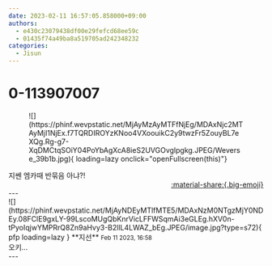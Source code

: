 ```yaml
---
date: 2023-02-11 16:57:05.858000+09:00
authors:
  - e430c23079438df00e29fefcd68ee59c
  - 01435f74a49ba8a519705ad242348232
categories:
  - Jisun
---
```


# 0-113907007

<div class="post-container" markdown="1">
<div class="content-container md-sidebar__scrollwrap" markdown="1">


<figure markdown="1">
![](https://phinf.wevpstatic.net/MjAyMzAyMTFfNjEg/MDAxNjc2MTAyMjI1NjEx.f7TQRDIROYzKNoo4VXoouikC2y9twzFr5ZouyBL7eXQg.Rg-g7-XqDMCtqSOiY04PoYbAgXcA8ieS2UVGOvglpgkg.JPEG/Weverse_39b1b.jpg){ loading=lazy onclick="openFullscreen(this)"}
</figure>
지쎈 엠카때 반묶음 아냐?!

</div>
</div>

<div style="text-align: right;" markdown="1">
<a href="https://weverse.io/fromis9/fanpost/0-113907007" style="text-align: right;">:material-share:{.big-emoji}</a>
</div>
---

<div class="comments-container md-sidebar__scrollwrap" markdown="1">
<div class="comment" markdown="1">
<div class='id-container' markdown="1">
![](https://phinf.wevpstatic.net/MjAyNDEyMTlfMTE5/MDAxNzM0NTgzMjY0NDEy.08FClE9gxLY-99LscoMUgQbKnrVicLFFWSqmAi3eGLEg.hXV0n-tPyoIqjwYMPRrQ8Zn9aHvy3-B2llL4LWAZ_bEg.JPEG/image.jpg?type=s72){ pfp loading=lazy }
**<span class="artist">지선</span>** <small>Feb 11 2023, 16:58</small><br>
</div>
<div class='comment-body' markdown="1">
오키...
</div>
</div>
</div>
---
